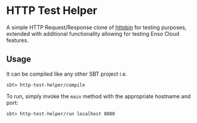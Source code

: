 # HTTP Test Helper

A simple HTTP Request/Response clone of [httpbin](http://httpbin.org) for testing purposes,
extended with additional functionality allowing for testing Enso Cloud features.

## Usage

It can be compiled like any other SBT project i.e.

```
sbt> http-test-helper/compile
```

To run, simply invoke the `main` method with the appropriate hostname and port:

```
sbt> http-test-helper/run localhost 8080
```
